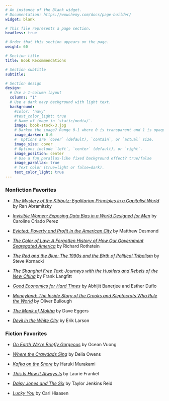 ```yaml
---
# An instance of the Blank widget.
# Documentation: https://wowchemy.com/docs/page-builder/
widget: blank

# This file represents a page section.
headless: true

# Order that this section appears on the page.
weight: 60

# Section title
title: Book Recommendations 

# Section subtitle
subtitle:

# Section design
design:
  # Use a 1-column layout
  columns: "1"
  # Use a dark navy background with light text.
  background:
    #color: 'navy'
    #text_color_light: true    
    # Name of image in `static/media/`.
    image: book-stock-3.jpg
    # Darken the image? Range 0-1 where 0 is transparent and 1 is opaque.
    image_darken: 0.6
    #  Options are `cover` (default), `contain`, or `actual` size.
    image_size: cover
    # Options include `left`, `center` (default), or `right`.
    image_position: center
    # Use a fun parallax-like fixed background effect? true/false
    image_parallax: true
    # Text color (true=light or false=dark).
    text_color_light: true
---
```


### Nonfiction Favorites

* [*The Mystery of the Kibbutz: Egalitarian Principles in a Capitalist World*](https://press.princeton.edu/books/hardcover/9780691177533/the-mystery-of-the-kibbutz) by Ran Abramitzky 

* [*Invisible Women: Exposing Data Bias in a World Designed for Men*](https://www.abramsbooks.com/product/invisible-women_9781419729072/) by Caroline Criado Perez

* [*Evicted: Poverty and Profit in the American City*](https://www.evictedbook.com/) by Matthew Desmond

* [*The Color of Law: A Forgotten History of How Our Government Segregated America*](https://www.epi.org/publication/the-color-of-law-a-forgotten-history-of-how-our-government-segregated-america/) by Richard Rothstein

* [*The Red and the Blue: The 1990s and the Birth of Political Tribalism*](https://www.harpercollins.com/products/the-red-and-the-blue-steve-kornacki?variant=32207359115298) by Steve Kornacki

* [*The Shanghai Free Taxi: Journeys with the Hustlers and Rebels of the New China*](https://www.publicaffairsbooks.com/titles/frank-langfitt/the-shanghai-free-taxi/9781610398145/) by Frank Langfitt

* [*Good Economics for Hard Times*](https://www.goodeconomicsforhardtimes.com/) by Abhijit Banerjee and Esther Duflo 

* [*Moneyland: The Inside Story of the Crooks and Kleptocrats Who Rule the World*](https://us.macmillan.com/books/9781250208705) by Oliver Bullough

* [*The Monk of Mokha*](https://daveeggers.net/monkofmokha) by Dave Eggers

* [*Devil in the White City*](https://eriklarsonbooks.com/book/the-devil-in-the-white-city/) by Erik Larson

### Fiction Favorites

* [*On Earth We're Briefly Gorgeous*](https://www.penguinrandomhouse.com/books/600633/on-earth-were-briefly-gorgeous-by-ocean-vuong/) by Ocean Vuong

* [*Where the Crawdads Sing*](https://www.deliaowens.com/) by Delia Owens

* [*Kafka on the Shore*](https://www.harukimurakami.com/book/kafka-on-the-shore) by Haruki Murakami

* [*This Is How It Always Is*](https://www.lauriefrankel.net/this-is-how-it-always-is.html) by Laurie Frankel

* [*Daisy Jones and The Six*](https://www.penguinrandomhouse.com/books/577211/daisy-jones-and-the-six-by-taylor-jenkins-reid/) by Taylor Jenkins Reid

* [*Lucky You*](http://www.carlhiaasen.com/book-detail.shtml?bid=18) by Carl Hiaasen




